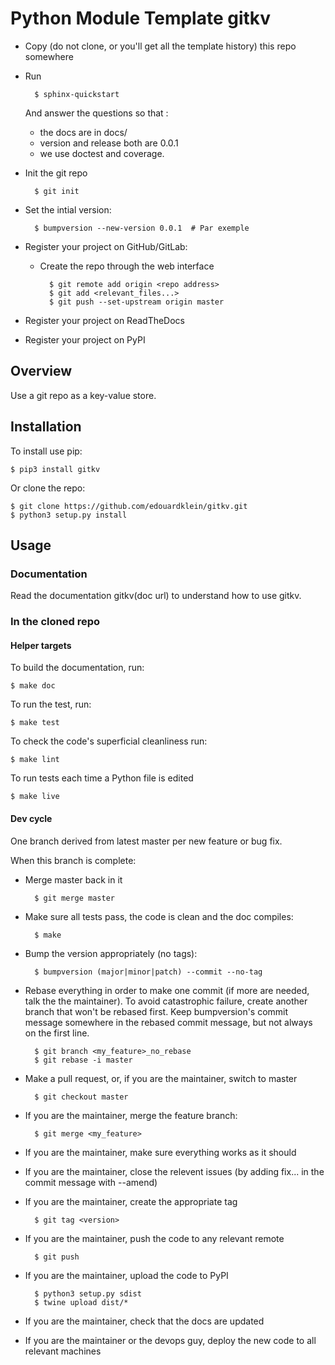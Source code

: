 # Python Module Template gitkv


- Copy (do not clone, or you'll get all the template history) this repo somewhere
  
- Run

        $ sphinx-quickstart
        
    And answer the questions so that :
    - the docs are in docs/
    - version and release both are 0.0.1
    - we use doctest and coverage.
- Init the git repo
        
        $ git init

- Set the intial version:
    
        $ bumpversion --new-version 0.0.1  # Par exemple
- Register your project on GitHub/GitLab:
    - Create the repo through the web interface
    
            $ git remote add origin <repo address>
            $ git add <relevant_files...>
            $ git push --set-upstream origin master
        
- Register your project on ReadTheDocs
- Register your project on PyPI

## Overview

Use a git repo as a key-value store.

## Installation

To install use pip:

    $ pip3 install gitkv


Or clone the repo:

    $ git clone https://github.com/edouardklein/gitkv.git
    $ python3 setup.py install
    
    

## Usage

### Documentation

Read the documentation gitkv(doc url) to understand how to use gitkv.

### In the cloned repo

#### Helper targets

To build the documentation, run:

    $ make doc
    
To run the test, run:

    $ make test

To check the code's superficial cleanliness run:

    $ make lint
    
To run tests each time a Python file is edited

    $ make live

#### Dev cycle

One branch derived from latest master per new feature or bug fix.

When this branch is complete:
- Merge master back in it
        
        $ git merge master
        
- Make sure all tests pass, the code is clean and the doc compiles:

        $ make
        
- Bump the version appropriately (no tags):

        $ bumpversion (major|minor|patch) --commit --no-tag
        
- Rebase everything in order to make one commit (if more are needed, talk the the maintainer). To avoid catastrophic failure, create another branch that won't be rebased first. Keep bumpversion's commit message somewhere in the rebased commit message, but not always on the first line.

        $ git branch <my_feature>_no_rebase
        $ git rebase -i master
        
- Make a pull request, or, if you are the maintainer, switch to master

        $ git checkout master
        
- If you are the maintainer, merge the feature branch:
        
        $ git merge <my_feature>
        
- If you are the maintainer, make sure everything works as it should

- If you are the maintainer, close the relevent issues (by adding fix... in the commit message with --amend)

- If you are the maintainer, create the appropriate tag

        $ git tag <version>

- If you are the maintainer, push the code to any relevant remote

        $ git push
        
- If you are the maintainer, upload the code to PyPI

        $ python3 setup.py sdist
        $ twine upload dist/*
        
- If you are the maintainer, check that the docs are updated

- If you are the maintainer or the devops guy, deploy the new code to all relevant machines

